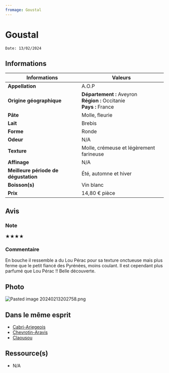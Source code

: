 ```yaml
---
fromage: Goustal
---
```

# Goustal
```
Date: 13/02/2024
```
## Informations

| Informations | Valeurs |
| ---- | ---- |
| **Appellation** | A.O.P |
| **Origine géographique** | **Département :** Aveyron<br>**Région :** Occitanie<br>**Pays :** France   |
| **Pâte** | Molle, fleurie |
| **Lait** | Brebis |
| **Forme** | Ronde |
| **Odeur** | N/A |
| **Texture** | Molle, crémeuse et légèrement farineuse |
| **Affinage** | N/A |
| **Meilleure période de dégustation** | Été, automne et hiver |
| **Boisson(s)** | Vin blanc |
| **Prix** | 14,80 € pièce |

## Avis
### Note
★★★★
### Commentaire
En bouche il ressemble a du Lou Pérac pour sa texture onctueuse mais plus ferme que le petit fiancé des Pyrénées, moins coulant. Il est  cependant plus parfumé que Lou Pérac !! Belle découverte.

## Photo
![Pasted image 20240213202758.png](./M%C3%A9dias/Pasted%20image%2020240213202758.png)

## Dans le même esprit
* [Cabri-Ariegeois](./Cabri-Ariegeois.md)
* [Chevrotin-Aravis](./Chevrotin-Aravis.md)
* [Claousou](./Claousou.md)

## Ressource(s)
* N/A